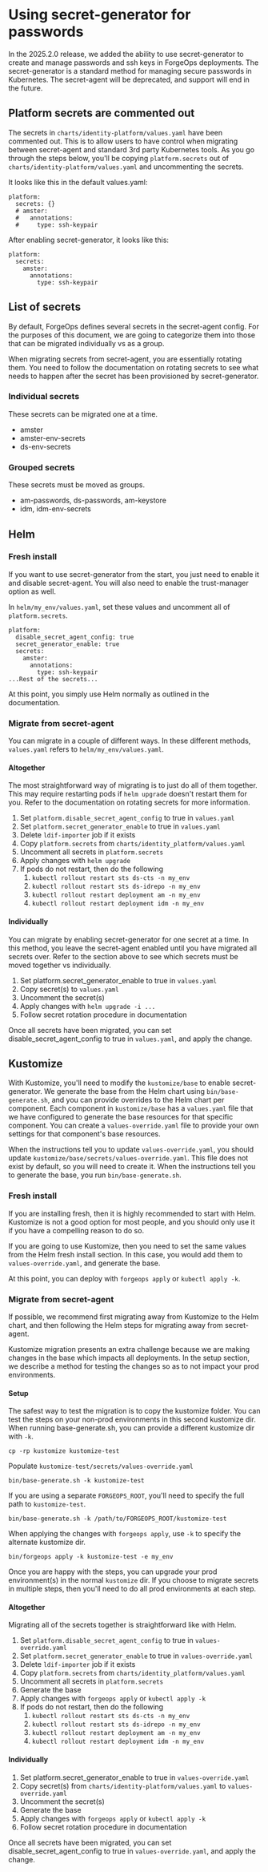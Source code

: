 # Using secret-generator for passwords

In the 2025.2.0 release, we added the ability to use secret-generator to create
and manage passwords and ssh keys in ForgeOps deployments. The secret-generator
is a standard method for managing secure passwords in Kubernetes. The
secret-agent will be deprecated, and support will end in the future.

## Platform secrets are commented out

The secrets in `charts/identity-platform/values.yaml` have been commented out.
This is to allow users to have control when migrating between secret-agent and
standard 3rd party Kubernetes tools. As you go through the steps below, you'll
be copying `platform.secrets` out of `charts/identity-platform/values.yaml` and
uncommenting the secrets.

It looks like this in the default values.yaml:

```
platform:
  secrets: {}
  # amster:
  #   annotations:
  #     type: ssh-keypair
```

After enabling secret-generator, it looks like this:

```
platform:
  secrets:
    amster:
      annotations:
        type: ssh-keypair
```

## List of secrets

By default, ForgeOps defines several secrets in the secret-agent config. For
the purposes of this document, we are going to categorize them into those that
can be migrated individually vs as a group.

When migrating secrets from secret-agent, you are essentially rotating them.
You need to follow the documentation on rotating secrets to see what needs to
happen after the secret has been provisioned by secret-generator.

### Individual secrets

These secrets can be migrated one at a time.

* amster
* amster-env-secrets
* ds-env-secrets

### Grouped secrets

These secrets must be moved as groups.

* am-passwords, ds-passwords, am-keystore
* idm, idm-env-secrets

## Helm

### Fresh install

If you want to use secret-generator from the start, you just need to enable it
and disable secret-agent. You will also need to enable the trust-manager option
as well.

In `helm/my_env/values.yaml`, set these values and uncomment all of
`platform.secrets`.

```
platform:
  disable_secret_agent_config: true
  secret_generator_enable: true
  secrets:
    amster:
      annotations:
        type: ssh-keypair
...Rest of the secrets...
```

At this point, you simply use Helm normally as outlined in the documentation.

### Migrate from secret-agent

You can migrate in a couple of different ways. In these different methods,
`values.yaml` refers to `helm/my_env/values.yaml`.

#### Altogether

The most straightforward way of migrating is to just do all of them together.
This may require restarting pods if `helm upgrade` doesn't restart them for
you. Refer to the documentation on rotating secrets for more information.

1. Set `platform.disable_secret_agent_config` to true in `values.yaml`
1. Set `platform.secret_generator_enable` to true in `values.yaml`
1. Delete `ldif-importer` job if it exists
1. Copy `platform.secrets` from `charts/identity_platform/values.yaml`
1. Uncomment all secrets in `platform.secrets`
1. Apply changes with `helm upgrade`
1. If pods do not restart, then do the following
    1. `kubectl rollout restart sts ds-cts -n my_env`
    1. `kubectl rollout restart sts ds-idrepo -n my_env`
    1. `kubectl rollout restart deployment am -n my_env`
    1. `kubectl rollout restart deployment idm -n my_env`

#### Individually

You can migrate by enabling secret-generator for one secret at a time. In this
method, you leave the secret-agent enabled until you have migrated all secrets
over. Refer to the section above to see which secrets must be moved together vs
individually.

1. Set platform.secret_generator_enable to true in `values.yaml`
1. Copy secret(s) to `values.yaml`
1. Uncomment the secret(s)
1. Apply changes with `helm upgrade -i ...`
1. Follow secret rotation procedure in documentation

Once all secrets have been migrated, you can set disable_secret_agent_config to
true in `values.yaml`, and apply the change.

## Kustomize

With Kustomize, you'll need to modify the `kustomize/base` to enable
secret-generator. We generate the base from the Helm chart using
`bin/base-generate.sh`, and you can provide overrides to the Helm chart per
component. Each component in `kustomize/base` has a `values.yaml` file that we
have configured to generate the base resources for that specific component. You
can create a `values-override.yaml` file to provide your own settings for that
component's base resources.

When the instructions tell you to update `values-override.yaml`, you should
update `kustomize/base/secrets/values-override.yaml`. This file does not exist
by default, so you will need to create it. When the instructions tell you to
generate the base, you run `bin/base-generate.sh`.

### Fresh install

If you are installing fresh, then it is highly recommended to start with Helm.
Kustomize is not a good option for most people, and you should only use it if
you have a compelling reason to do so.

If you are going to use Kustomize, then you need to set the same values from
the Helm fresh install section. In this case, you would add them to
`values-override.yaml`, and generate the base.

At this point, you can deploy with `forgeops apply` or `kubectl apply -k`.

### Migrate from secret-agent

If possible, we recommend first migrating away from Kustomize to the Helm
chart, and then following the Helm steps for migrating away from secret-agent.

Kustomize migration presents an extra challenge because we are making changes
in the base which impacts all deployments. In the setup section, we describe a
method for testing the changes so as to not impact your prod environments.

#### Setup

The safest way to test the migration is to copy the kustomize folder. You can
test the steps on your non-prod environments in this second kustomize dir. When
running base-generate.sh, you can provide a different kustomize dir with `-k`.

`cp -rp kustomize kustomize-test`

Populate `kustomize-test/secrets/values-override.yaml`

`bin/base-generate.sh -k kustomize-test`

If you are using a separate `FORGEOPS_ROOT`, you'll need to specify the full path to `kustomize-test`.

`bin/base-generate.sh -k /path/to/FORGEOPS_ROOT/kustomize-test`

When applying the changes with `forgeops apply`, use `-k` to specify the alternate kustomize dir.

`bin/forgeops apply -k kustomize-test -e my_env`

Once you are happy with the steps, you can upgrade your prod environment(s) in
the normal `kustomize` dir. If you choose to migrate secrets in multiple steps,
then you'll need to do all prod environments at each step.

#### Altogether

Migrating all of the secrets together is straightforward like with Helm.

1. Set `platform.disable_secret_agent_config` to true in `values-override.yaml`
1. Set `platform.secret_generator_enable` to true in `values-override.yaml`
1. Delete `ldif-importer` job if it exists
1. Copy `platform.secrets` from `charts/identity_platform/values.yaml`
1. Uncomment all secrets in `platform.secrets`
1. Generate the base
1. Apply changes with `forgeops apply` or `kubectl apply -k`
1. If pods do not restart, then do the following
    1. `kubectl rollout restart sts ds-cts -n my_env`
    1. `kubectl rollout restart sts ds-idrepo -n my_env`
    1. `kubectl rollout restart deployment am -n my_env`
    1. `kubectl rollout restart deployment idm -n my_env`

#### Individually

1. Set platform.secret_generator_enable to true in `values-override.yaml`
1. Copy secret(s) from `charts/identity-platform/values.yaml` to `values-override.yaml`
1. Uncomment the secret(s)
1. Generate the base
1. Apply changes with `forgeops apply` or `kubectl apply -k`
1. Follow secret rotation procedure in documentation

Once all secrets have been migrated, you can set disable_secret_agent_config to
true in `values-override.yaml`, and apply the change.
